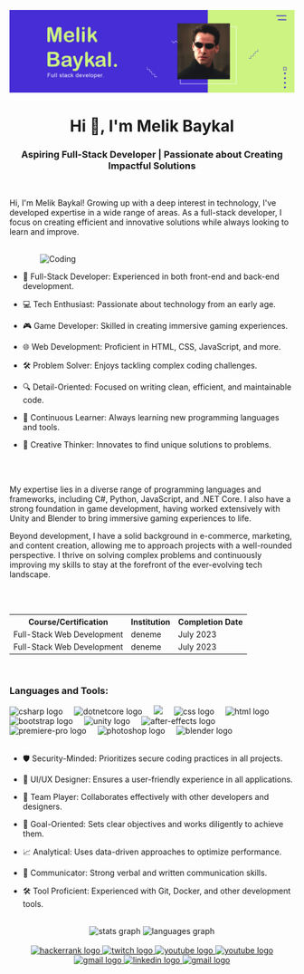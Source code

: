 ![Melik Baykal kopya](https://github.com/MelikBaykal/MelikBaykal/blob/78d9aff0baca10bc31b1e9d34bfd7cc098dd7fbb/Images/Banner.png)

<h1 align="center">Hi 👋, I'm Melik Baykal</h1>
<h3 align="center">Aspiring Full-Stack Developer | Passionate about Creating Impactful Solutions</h3>
<br>
<p>Hi, I'm Melik Baykal! Growing up with a deep interest in technology, I've developed expertise in a wide range of areas. As a full-stack developer, I focus on creating efficient and innovative solutions while always looking to learn and improve. </p>
<br>
<img align="right" alt="Coding" width="450" src="https://user-images.githubusercontent.com/76618468/182401596-c099a3e0-feb7-4eaf-aa10-67c454f1524b.png">
<br>

- 🚀 Full-Stack Developer: Experienced in both front-end and back-end development.

- 💻 Tech Enthusiast: Passionate about technology from an early age.

- 🎮 Game Developer: Skilled in creating immersive gaming experiences.

- 🌐 Web Development: Proficient in HTML, CSS, JavaScript, and more.

- 🛠️ Problem Solver: Enjoys tackling complex coding challenges.

- 🔍 Detail-Oriented: Focused on writing clean, efficient, and maintainable code.

- 🌱 Continuous Learner: Always learning new programming languages and tools.

- 🧠 Creative Thinker: Innovates to find unique solutions to problems.

<br><br>

<p>My expertise lies in a diverse range of programming languages and frameworks, including C#, Python, JavaScript, and .NET Core. I also have a strong foundation in game development, having worked extensively with Unity and Blender to bring immersive gaming experiences to life.

Beyond development, I have a solid background in e-commerce, marketing, and content creation, allowing me to approach projects with a well-rounded perspective. I thrive on solving complex problems and continuously improving my skills to stay at the forefront of the ever-evolving tech landscape.</p>

<br><br>

<table >
  <tr>
    <th>Course/Certification</th>
    <th>Institution</th>
    <th>Completion Date</th>
  </tr>
  <tr>
    <td>Full-Stack Web Development</td>
    <td>deneme</td>
    <td>July 2023</td>
  </tr>
  <tr>
    <td>Full-Stack Web Development</td>
    <td>deneme</td>
    <td>July 2023</td>
  </tr>
</table>

<br>

<h3>Languages and Tools:</h3>
<div align="left">
  <img src="https://cdn.jsdelivr.net/gh/devicons/devicon/icons/csharp/csharp-original.svg" height="40" alt="csharp logo"  />
  <img width="12" />
  <img src="https://cdn.jsdelivr.net/gh/devicons/devicon@latest/icons/dotnetcore/dotnetcore-original.svg" height="40" alt="dotnetcore logo" />
  <img width="12" />
  <img src="https://cdn.jsdelivr.net/gh/devicons/devicon@latest/icons/microsoftsqlserver/microsoftsqlserver-original.svg" height="40 alt="sql logo" />
  <img width="12" />
  <img src="https://cdn.jsdelivr.net/gh/devicons/devicon@latest/icons/css3/css3-original.svg" height="40" alt="css logo" />
  <img width="12" />
  <img src="https://cdn.jsdelivr.net/gh/devicons/devicon@latest/icons/html5/html5-original.svg" height="40" alt="html logo" />
  <img width="12" />
  <img src="https://cdn.jsdelivr.net/gh/devicons/devicon@latest/icons/bootstrap/bootstrap-original.svg" height="40" alt="bootstrap logo" />
  <img width="12" />
  <img src="https://cdn.jsdelivr.net/gh/devicons/devicon@latest/icons/unity/unity-original.svg" height="40" alt="unity logo" />
  <img width="12" />
  <img src="https://cdn.jsdelivr.net/gh/devicons/devicon@latest/icons/aftereffects/aftereffects-original.svg" height="40" alt="after-effects logo" />
  <img width="12" />
  <img src="https://cdn.jsdelivr.net/gh/devicons/devicon@latest/icons/premierepro/premierepro-original.svg" height="40" alt="premiere-pro logo" />
  <img width="12" />
  <img src="https://cdn.jsdelivr.net/gh/devicons/devicon@latest/icons/photoshop/photoshop-original.svg" height="40" alt="photoshop logo" />
  <img width="12" />
  <img src="https://cdn.jsdelivr.net/gh/devicons/devicon@latest/icons/blender/blender-original.svg" height="40" alt="blender logo" />
</div>

<br>

- 🛡️ Security-Minded: Prioritizes secure coding practices in all projects.

- 🎨 UI/UX Designer: Ensures a user-friendly experience in all applications.

- 🧩 Team Player: Collaborates effectively with other developers and designers.

- 🎯 Goal-Oriented: Sets clear objectives and works diligently to achieve them.

- 📈 Analytical: Uses data-driven approaches to optimize performance.

- 🤝 Communicator: Strong verbal and written communication skills.

- 🛠️ Tool Proficient: Experienced with Git, Docker, and other development tools.

<br>

<div align="center">
  <img src="https://github-readme-stats.vercel.app/api?username=MelikBaykal&hide_title=false&hide_rank=false&show_icons=true&include_all_commits=true&count_private=true&disable_animations=false&theme=dracula&locale=en&hide_border=false&order=1" height="150" alt="stats graph"  />
  <img src="https://github-readme-stats.vercel.app/api/top-langs?username=MelikBaykal&locale=en&hide_title=false&layout=compact&card_width=320&langs_count=5&theme=dracula&hide_border=false&order=2" height="150" alt="languages graph"  />
</div>

<br>

<div align="center">
  <a href="https://www.youtube.com/@themelik">
    <img src="https://img.shields.io/static/v1?message=Hackerrank&logo=hackerrank&label=&color=151B25&logoColor=white&labelColor=&style=for-the-badge" height="35" alt="hackerrank logo"  />
  </a>
  <a href="https://www.youtube.com/@themelik">
    <img src="https://img.shields.io/static/v1?message=Leetcode&logo=leetcode&label=&color=FFA116&logoColor=white&labelColor=&style=for-the-badge" height="35" alt="twitch logo"  />
  </a>
  <a href="https://www.youtube.com/@themelik">
    <img src="https://img.shields.io/static/v1?message=Youtube&logo=youtube&label=&color=FF0000&logoColor=white&labelColor=&style=for-the-badge" height="35" alt="youtube logo"  />
  </a>
  <a href="https://www.youtube.com/@themelik">
    <img src="https://img.shields.io/static/v1?message=Twitter&logo=x&label=&color=000000&logoColor=white&labelColor=&style=for-the-badge" height="35" alt="youtube logo"  />
  </a>
  <a href="https://www.youtube.com/@themelik">
    <img src="https://img.shields.io/static/v1?message=Behance&logo=behance&label=&color=0057FF&logoColor=white&labelColor=&style=for-the-badge" height="35" alt="gmail logo"  />
  </a>
  <a href="https://www.youtube.com/@themelik">
    <img src="https://img.shields.io/static/v1?message=LinkedIn&logo=linkedin&label=&color=0077B5&logoColor=white&labelColor=&style=for-the-badge" height="35" alt="linkedin logo"  />
  </a>
  <a href="https://www.youtube.com/@themelik">
    <img src="https://img.shields.io/static/v1?message=Gmail&logo=gmail&label=&color=D14836&logoColor=white&labelColor=&style=for-the-badge" height="35" alt="gmail logo"  />
  </a>
</div>
